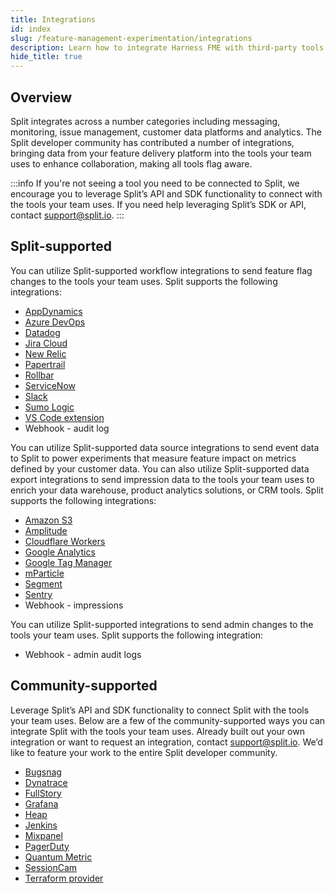 ```yaml
---
title: Integrations
id: index
slug: /feature-management-experimentation/integrations
description: Learn how to integrate Harness FME with third-party tools.
hide_title: true
---
```


## Overview

Split integrates across a number categories including messaging, monitoring, issue management, customer data platforms and analytics. The Split developer community has contributed a number of integrations, bringing data from your feature delivery platform into the tools your team uses to enhance collaboration, making all tools flag aware. 

:::info
If you're not seeing a tool you need to be connected to Split, we encourage you to leverage Split’s API and SDK functionality to connect with the tools your team uses. If you need help leveraging Split’s SDK or API, contact support@split.io.
:::

## Split-supported

You can utilize Split-supported workflow integrations to send feature flag changes to the tools your team uses. Split supports the following integrations:

- [AppDynamics](/docs/feature-management-experimentation/integrations/appdynamics)
- [Azure DevOps](/docs/feature-management-experimentation/integrations/azure-devops)
- [Datadog](/docs/feature-management-experimentation/integrations/datadog)
- [Jira Cloud](/docs/feature-management-experimentation/integrations/jira-cloud)
- [New Relic](/docs/feature-management-experimentation/integrations/new-relic)
- [Papertrail](/docs/feature-management-experimentation/integrations/papertrail)
- [Rollbar](/docs/feature-management-experimentation/integrations/rollbar)
- [ServiceNow](/docs/feature-management-experimentation/integrations/servicenow)
- [Slack](/docs/feature-management-experimentation/integrations/slack)
- [Sumo Logic](/docs/feature-management-experimentation/integrations/sumologic)
- [VS Code extension](/docs/feature-management-experimentation/integrations/visual-studio-code-extension)
- Webhook - audit log

You can utilize Split-supported data source integrations to send event data to Split to power experiments that measure feature impact on metrics defined by your customer data. You can also utilize Split-supported data export integrations to send impression data to the tools your team uses to enrich your data warehouse, product analytics solutions, or CRM tools. Split supports the following integrations:

- [Amazon S3](/docs/feature-management-experimentation/integrations/amazon-s3)
- [Amplitude](/docs/feature-management-experimentation/integrations/amplitude)
- [Cloudflare Workers](/docs/feature-management-experimentation/integrations/cloudflare-workers)
- [Google Analytics](/docs/feature-management-experimentation/integrations/google-analytics)
- [Google Tag Manager](/docs/feature-management-experimentation/integrations/google-tag-manager)
- [mParticle](/docs/feature-management-experimentation/integrations/mparticle)
- [Segment](/docs/feature-management-experimentation/integrations/segment)
- [Sentry](/docs/feature-management-experimentation/integrations/sentry)
- Webhook - impressions

You can utilize Split-supported integrations to send admin changes to the tools your team uses. Split supports the following integration:

- Webhook - admin audit logs

## Community-supported

Leverage Split’s API and SDK functionality to connect Split with the tools your team uses. Below are a few of the community-supported ways you can integrate Split with the tools your team uses. Already built out your own integration or want to request an integration, contact support@split.io. We’d like to feature your work to the entire Split developer community.

- [Bugsnag](/docs/feature-management-experimentation/integrations/bugsnag)
- [Dynatrace](/docs/feature-management-experimentation/integrations/dynatrace)
- [FullStory](/docs/feature-management-experimentation/integrations/fullstory)
- [Grafana](/docs/feature-management-experimentation/integrations/grafana)
- [Heap](/docs/feature-management-experimentation/integrations/heap)
- [Jenkins](/docs/feature-management-experimentation/integrations/jenkins)
- [Mixpanel](/docs/feature-management-experimentation/integrations/mixpanel)
- [PagerDuty](/docs/feature-management-experimentation/integrations/pagerduty)
- [Quantum Metric](/docs/feature-management-experimentation/integrations/quantummetric)
- [SessionCam](/docs/feature-management-experimentation/integrations/sessioncam)
- [Terraform provider](/docs/feature-management-experimentation/integrations/terraform)